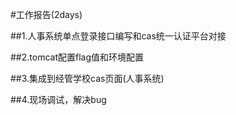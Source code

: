 #工作报告(2days)


##1.人事系统单点登录接口编写和cas统一认证平台对接


##2.tomcat配置flag值和环境配置



##3.集成到经管学校cas页面(人事系统)


##4.现场调试，解决bug
